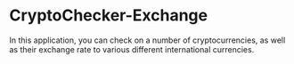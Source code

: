 # CryptoChecker-Exchange
In this application, you can check on a number of cryptocurrencies, as well as their exchange rate to various different international currencies. 
